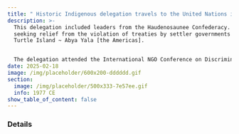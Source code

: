 ```yaml
---
title: " Historic Indigenous delegation travels to the United Nations in Geneva"
description: >-
  This delegation included leaders from the Haudenosaunee Confederacy. They went
  seeking relief from the violation of treaties by settler governments across
  Turtle Island ~ Abya Yala [the Americas]. 


  The delegation attended the International NGO Conference on Discrimination against Indigenous Populations in the Americas. The conference took place through the Sub-Committee on Racism, Racial Discrimination, Apartheid and Decolonization of the Special Committee on Human Rights, which is part of the United Nations Economic and Social Council (ECOSOC). Read more.This delegation included leaders from the Haudenosaunee Confederacy. They went seeking relief from the violation of treaties by settler governments across Turtle Island ~ Abya Yala [the Americas]. 
date: 2025-02-18
image: /img/placeholder/600x200-dddddd.gif
section:
  image: /img/placeholder/500x333-7e57ee.gif
  info: 1977 CE
show_table_of_content: false
---
```

### Details
